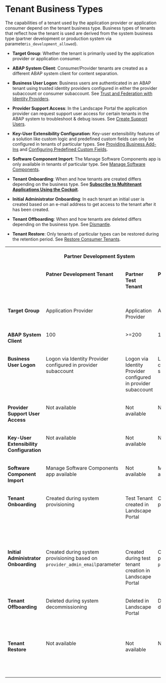 <!-- loio018e8bd109d64140ade5429c3a9dbef0 -->

# Tenant Business Types



The capabilities of a tenant used by the application provider or application consumer depend on the tenant business type. Business types of tenants that reflect how the tenant is used are derived from the system business type \(partner development or production system via parameter`is_development_allowed`\).

-   **Target Group**: Whether the tenant is primarily used by the application provider or application consumer.

-   **ABAP System Client**: Consumer/Provider tenants are created as a different ABAP system client for content separation.

-   **Business User Logon**: Business users are authenticated in an ABAP tenant using trusted identity providers configured in either the provider subaccount or consumer subaccount. See [Trust and Federation with Identity Providers](https://help.sap.com/products/BTP/65de2977205c403bbc107264b8eccf4b/cb1bc8f1bd5c482e891063960d7acd78.html?locale=en-US&version=Cloud).

-   **Provider Support Access**: In the Landscape Portal the application provider can request support user access for certain tenants in the ABAP system to troubleshoot & debug issues. See [Create Support Users](create-support-users-b31712c.md).

-   **Key-User Extensibility Configuration**: Key-user extensibility features of a solution like custom logic and predefined custom fields can only be configured in tenants of particular types. See [Providing Business Add-Ins](providing-business-add-ins-6747acb.md) and [Configuring Predefined Custom Fields](configuring-predefined-custom-fields-a7994b1.md).

-   **Software Component Import**: The Manage Software Components app is only available in tenants of particular type. See [Manage Software Components](../50-administration-and-ops/manage-software-components-3dcf76a.md).

-   **Tenant Onboarding**: When and how tenants are created differs depending on the business type. See [**Subscribe to Multitenant Applications Using the Cockpit**](https://help.sap.com/docs/BTP/65de2977205c403bbc107264b8eccf4b/7a3e39622be14413b2a4df7c02ca1170.html?version=Cloud).

-   **Initial Administrator Onboarding**: In each tenant an initial user is created based on an e-mail address to get access to the tenant after it has been created.

-   **Tenant Offboarding**: When and how tenants are deleted differs depending on the business type. See [Dismantle](dismantle-35a5882.md).

-   **Tenant Restore**: Only tenants of particular types can be restored during the retention period. See [Restore Consumer Tenants](restore-consumer-tenants-619c40e.md).



<table>
<tr>
<th valign="top">

 



</th>
<th valign="top" colspan="2">

Partner Development System



</th>
<th valign="top" colspan="4">

Production System



</th>
</tr>
<tr>
<td valign="top">

 



</td>
<td valign="top">

**Patner Development Tenant**



</td>
<td valign="top">

**Partner Test Tenant**



</td>
<td valign="top">

**Production Tenant**



</td>
<td valign="top">

**Partner Test**



</td>
<td valign="top">

**Partner Customer Test Tenant**



</td>
<td valign="top">

**Partner Customer Production Tenant**



</td>
</tr>
<tr>
<td valign="top">

**Target Group**



</td>
<td valign="top">

Application Provider



</td>
<td valign="top">

Application Provider



</td>
<td valign="top">

Application Provider



</td>
<td valign="top">

Application Provider



</td>
<td valign="top">

Application Consumer



</td>
<td valign="top">

Application Consumer



</td>
</tr>
<tr>
<td valign="top">

**ABAP System Client**



</td>
<td valign="top">

100



</td>
<td valign="top">

\>=200



</td>
<td valign="top">

100



</td>
<td valign="top">

\>=200



</td>
<td valign="top">

\>=200



</td>
<td valign="top">

\>=200



</td>
</tr>
<tr>
<td valign="top">

**Business User Logon**



</td>
<td valign="top">

Logon via Identity Provider configured in provider subaccount



</td>
<td valign="top">

Logon via Identity Provider configured in provider subaccount



</td>
<td valign="top">

Logon via Identity Provider configured in provider subaccount



</td>
<td valign="top">

Logon via Identity Provider configured in provider subaccount



</td>
<td valign="top">

Logon via Identity Provider configured in consumer subaccount



</td>
<td valign="top">

Logon via Identity Provider configured in consumer subaccount



</td>
</tr>
<tr>
<td valign="top">

**Provider Support User Access**



</td>
<td valign="top">

Not available



</td>
<td valign="top">

Not available



</td>
<td valign="top">

Not available



</td>
<td valign="top">

Not available



</td>
<td valign="top">

Available via Landscape Portal



</td>
<td valign="top">

Available via Landscape Portal



</td>
</tr>
<tr>
<td valign="top">

**Key-User Extensibility Configuration**



</td>
<td valign="top">

Not available



</td>
<td valign="top">

Not available



</td>
<td valign="top">

Not available



</td>
<td valign="top">

Available



</td>
<td valign="top">

Available



</td>
<td valign="top">

Available



</td>
</tr>
<tr>
<td valign="top">

**Software Component Import**



</td>
<td valign="top">

Manage Software Components app available



</td>
<td valign="top">

Not available



</td>
<td valign="top">

Manage Software Components app available



</td>
<td valign="top">

Not available



</td>
<td valign="top">

Not available



</td>
<td valign="top">

Not available



</td>
</tr>
<tr>
<td valign="top">

**Tenant Onboarding**



</td>
<td valign="top">

Created during system provisioning



</td>
<td valign="top">

Test Tenant created in Landscape Portal



</td>
<td valign="top">

Created during system provisioning



</td>
<td valign="top">

Test Tenant created in Landscape Portal



</td>
<td valign="top">

Created during subscription to solution with parameter`usage = test`



</td>
<td valign="top">

Created during subscription to solution with parameter `usage = prod`



</td>
</tr>
<tr>
<td valign="top">

**Initial Administrator Onboarding**



</td>
<td valign="top">

Created during system provisioning based on `provider_admin_email`parameter



</td>
<td valign="top">

Created during test tenant creation in Landscape Portal



</td>
<td valign="top">

Created during system provisioning based on `provider_admin_email`paramete



</td>
<td valign="top">

Created during test tenant creation in Landscape Portal



</td>
<td valign="top">

Created using initial user onboarding form after subscription



</td>
<td valign="top">

Created using initial user onboarding form after subscription



</td>
</tr>
<tr>
<td valign="top">

**Tenant Offboarding**



</td>
<td valign="top">

Deleted during system decommissioning



</td>
<td valign="top">

Deleted in Landscape Portal



</td>
<td valign="top">

Deleted during system decommissioning



</td>
<td valign="top">

Deleted in Landscape Portal



</td>
<td valign="top">

Deleted automatically after retention period



</td>
<td valign="top">

Deleted automatically after retention period



</td>
</tr>
<tr>
<td valign="top">

**Tenant Restore**



</td>
<td valign="top">

Not available



</td>
<td valign="top">

Not available



</td>
<td valign="top">

Not available



</td>
<td valign="top">

Not available



</td>
<td valign="top">

Consumer Tenant restore using Landscape Portal



</td>
<td valign="top">

Consumer Tenant restore using Landscape Portal



</td>
</tr>
</table>

